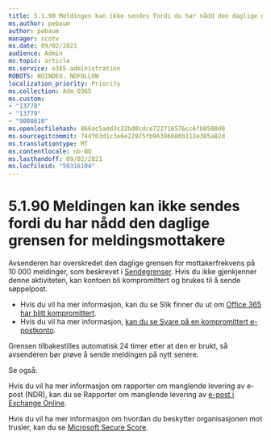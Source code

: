 ```yaml
---
title: 5.1.90 Meldingen kan ikke sendes fordi du har nådd den daglige grensen for meldingsmottakere
ms.author: pebaum
author: pebaum
manager: scotv
ms.date: 09/02/2021
audience: Admin
ms.topic: article
ms.service: o365-administration
ROBOTS: NOINDEX, NOFOLLOW
localization_priority: Priority
ms.collection: Adm_O365
ms.custom:
- "13778"
- "13779"
- "9008610"
ms.openlocfilehash: 866ac5add3c32bd8cdce722716576cc6fb8500d0
ms.sourcegitcommit: 744f03d1c3e6e22975fb96396686b112e385a82d
ms.translationtype: MT
ms.contentlocale: nb-NO
ms.lasthandoff: 09/02/2021
ms.locfileid: "59316104"
---
```

# <a name="5190-your-message-cant-be-sent-because-youve-reached-your-daily-limit-for-message-recipients"></a>5.1.90 Meldingen kan ikke sendes fordi du har nådd den daglige grensen for meldingsmottakere

Avsenderen har overskredet den daglige grensen for mottakerfrekvens på 10 000 meldinger, som beskrevet i [Sendegrenser](https://docs.microsoft.com/office365/servicedescriptions/exchange-online-service-description/exchange-online-limits#sending-limits). Hvis du ikke gjenkjenner denne aktiviteten, kan kontoen bli kompromittert og brukes til å sende søppelpost. 

- Hvis du vil ha mer informasjon, kan du se Slik finner du ut om [Office 365 har blitt kompromittert](https://docs.microsoft.com/office365/troubleshoot/sign-In/determine-account-is-compromised).
- Hvis du vil ha mer informasjon, [kan du se Svare på en kompromittert e-postkonto](https://docs.microsoft.com/microsoft-365/security/office-365-security/responding-to-a-compromised-email-account).

Grensen tilbakestilles automatisk 24 timer etter at den er brukt, så avsenderen bør prøve å sende meldingen på nytt senere.

Se også:

Hvis du vil ha mer informasjon om rapporter om manglende levering av e-post (NDR), kan du se Rapporter om manglende levering av [e-post i Exchange Online](https://docs.microsoft.com/exchange/mail-flow-best-practices/non-delivery-reports-in-exchange-online/non-delivery-reports-in-exchange-online).

Hvis du vil ha mer informasjon om hvordan du beskytter organisasjonen mot trusler, kan du se [Microsoft Secure Score](https://docs.microsoft.com/microsoft-365/security/defender/microsoft-secure-score).